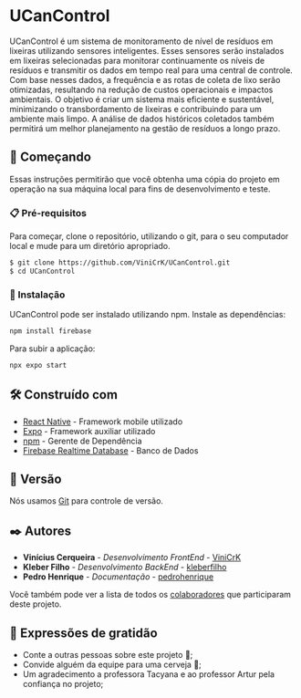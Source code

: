 # UCanControl

UCanControl é um sistema de monitoramento de nível de resíduos em lixeiras utilizando sensores inteligentes. Esses sensores serão instalados em lixeiras selecionadas para monitorar continuamente os níveis de resíduos e transmitir os dados em tempo real para uma central de controle. Com base nesses dados, a frequência e as rotas de coleta de lixo serão otimizadas, resultando na redução de custos operacionais e impactos ambientais. O objetivo é criar um sistema mais eficiente e sustentável, minimizando o transbordamento de lixeiras e contribuindo para um ambiente mais limpo. A análise de dados históricos coletados também permitirá um melhor planejamento na gestão de resíduos a longo prazo.

## 🚀 Começando

Essas instruções permitirão que você obtenha uma cópia do projeto em operação na sua máquina local para fins de desenvolvimento e teste.

### 📋 Pré-requisitos

Para começar, clone o repositório, utilizando o git, para o seu computador local e mude para um diretório apropriado.

```bash
$ git clone https://github.com/ViniCrK/UCanControl.git
$ cd UCanControl
```

### 🔧 Instalação

UCanControl pode ser instalado utilizando npm. Instale as dependências:

```bash
npm install firebase
```

Para subir a aplicação:

```bash
npx expo start
```

## 🛠️ Construído com

- [React Native](https://reactnative.dev/) - Framework mobile utilizado
- [Expo](https://docs.expo.dev/) - Framework auxiliar utilizado
- [npm](https://www.npmjs.com/) - Gerente de Dependência
- [Firebase Realtime Database](https://firebase.google.com/?hl=pt-br) - Banco de Dados

## 📌 Versão

Nós usamos [Git](https://www.git-scm.com/) para controle de versão.

## ✒️ Autores

- **Vinícius Cerqueira** - _Desenvolvimento FrontEnd_ - [ViniCrK](https://github.com/ViniCrK)
- **Kleber Filho** - _Desenvolvimento BackEnd_ - [kleberfilho](https://github.com/)
- **Pedro Henrique** - _Documentação_ - [pedrohenrique](https://github.com/)

Você também pode ver a lista de todos os [colaboradores](https://github.com/ViniCrK/UCanControl/graphs/contributors) que participaram deste projeto.

## 🎁 Expressões de gratidão

- Conte a outras pessoas sobre este projeto 📢;
- Convide alguém da equipe para uma cerveja 🍺;
- Um agradecimento a professora Tacyana e ao professor Artur pela confiança no projeto;
